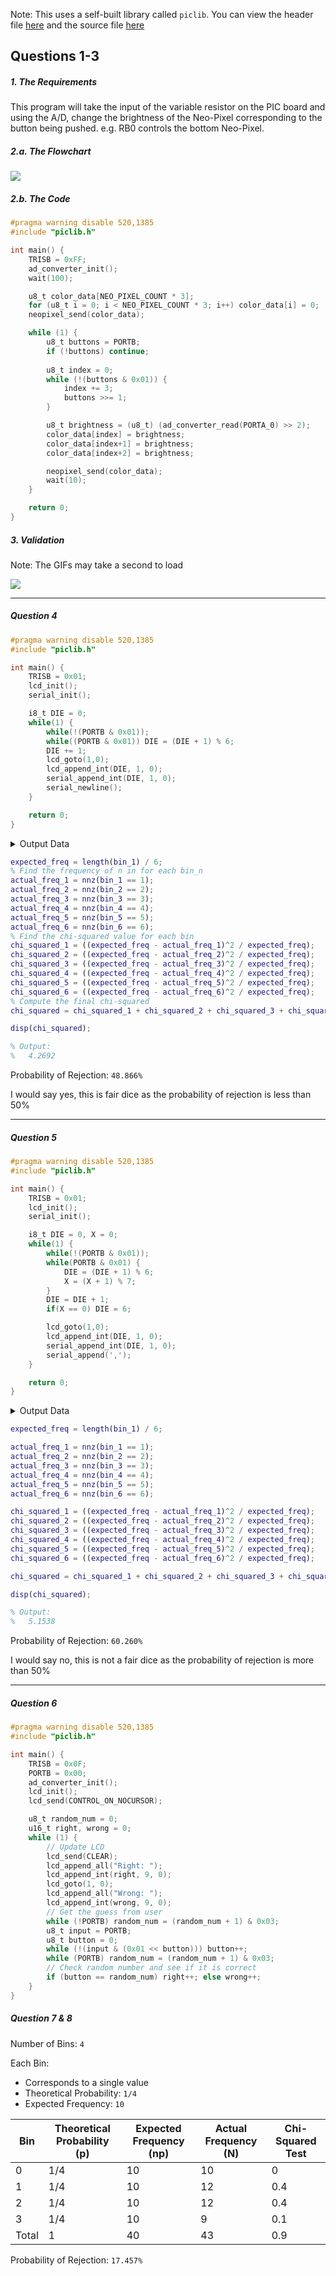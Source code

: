 Note: This uses a self-built library called `piclib`. You can view the header file [here](https://github.com/MrGeoTech/School/blob/master/ECE%20376/Projects/testc/piclib.h) and the source file [here](https://github.com/MrGeoTech/School/blob/master/ECE%20376/Projects/testc/piclib.c)

## Questions 1-3
##### 1. The Requirements
This program will take the input of the variable resistor on the PIC board and using the A/D, change the brightness of the Neo-Pixel corresponding to the button being pushed. e.g. RB0 controls the bottom Neo-Pixel.

##### 2.a. The Flowchart

![](Images/HW06_1.png)

##### 2.b. The Code

```c
#pragma warning disable 520,1385
#include "piclib.h"

int main() {
    TRISB = 0xFF;
    ad_converter_init();
    wait(100);

    u8_t color_data[NEO_PIXEL_COUNT * 3];
    for (u8_t i = 0; i < NEO_PIXEL_COUNT * 3; i++) color_data[i] = 0;
    neopixel_send(color_data);

    while (1) {
        u8_t buttons = PORTB;
        if (!buttons) continue;
        
        u8_t index = 0;
        while (!(buttons & 0x01)) {
            index += 3;
            buttons >>= 1;
        }

        u8_t brightness = (u8_t) (ad_converter_read(PORTA_0) >> 2);
        color_data[index] = brightness;
        color_data[index+1] = brightness;
        color_data[index+2] = brightness;

        neopixel_send(color_data);
        wait(10);
    }

    return 0;
}
```

##### 3. Validation
Note: The GIFs may take a second to load

![](Images/HW06_1.gif)

---
##### Question 4

```c
#pragma warning disable 520,1385
#include "piclib.h"

int main() {
    TRISB = 0x01;
    lcd_init();
    serial_init();

    i8_t DIE = 0;
    while(1) {
        while(!(PORTB & 0x01));
        while((PORTB & 0x01)) DIE = (DIE + 1) % 6;
        DIE += 1;
        lcd_goto(1,0); 
        lcd_append_int(DIE, 1, 0);
        serial_append_int(DIE, 1, 0);
        serial_newline();
    }

    return 0;
}
```

<details>
	<summary>Output Data</summary>
Bin 1:
5,1,2,5,2,1,1,2,3,6,6,5,5,6,5,1,6,3,3,1,4,2,2,2,3,6,3,4,2,3,6,5,5,3,3,4,6,2,5,3,2,2,2,3,1,6,6,4,1,1,5,1
Bin 2:
1,4,5,3,6,1,2,4,4,6,3,4,6,3,5,1,1,4,6,6,3,4,1,2,1,6,6,6,3,3,3,4,4,3,1,4,1,6,6,3,2,1,3,2,4,6,2,1,4,2,4,6
Bin 3:
2,1,1,2,3,5,3,1,4,3,6,4,4,1,4,1,6,4,1,1,1,3,6,2,3,5,5,5,6,5,2,6,5,4,5,2,2,5,4,6,3,6,5,6,2,6,5,1,1,5,6,1
Bin 4:
6,1,2,3,6,3,2,1,1,1,4,1,4,1,4,5,3,1,3,2,4,4,1,5,4,1,5,5,2,4,6,6,5,2,6,3,1,6,1,3,2,3,6,5,6,2,3,3,1,3,2,4
Bin 5:
6,1,1,4,5,6,4,6,6,2,1,6,1,1,2,5,5,5,1,5,2,1,4,2,1,6,5,1,6,6,2,6,6,1,6,2,4,4,2,6,3,2,2,6,1,1,2,2,5,1,5,4
Bin 6:
3,4,2,4,5,4,3,3,4,1,1,1,3,3,4,4,4,1,3,3,3,6,1,6,6,6,4,4,5,3,2,1,2,4,4,4,4,5,3,2,4,3,1,4,1,3,2,3,2,5,1,4
</details>

```matlab
expected_freq = length(bin_1) / 6;
% Find the frequency of n in for each bin_n
actual_freq_1 = nnz(bin_1 == 1);
actual_freq_2 = nnz(bin_2 == 2);
actual_freq_3 = nnz(bin_3 == 3);
actual_freq_4 = nnz(bin_4 == 4);
actual_freq_5 = nnz(bin_5 == 5);
actual_freq_6 = nnz(bin_6 == 6);
% Find the chi-squared value for each bin
chi_squared_1 = ((expected_freq - actual_freq_1)^2 / expected_freq);
chi_squared_2 = ((expected_freq - actual_freq_2)^2 / expected_freq);
chi_squared_3 = ((expected_freq - actual_freq_3)^2 / expected_freq);
chi_squared_4 = ((expected_freq - actual_freq_4)^2 / expected_freq);
chi_squared_5 = ((expected_freq - actual_freq_5)^2 / expected_freq);
chi_squared_6 = ((expected_freq - actual_freq_6)^2 / expected_freq);
% Compute the final chi-squared
chi_squared = chi_squared_1 + chi_squared_2 + chi_squared_3 + chi_squared_4 + chi_squared_5 + chi_squared_6;

disp(chi_squared);

% Output:
%   4.2692
```

Probability of Rejection: `48.866%`

I would say yes, this is fair dice as the probability of rejection is less than 50%

---
##### Question 5

```c
#pragma warning disable 520,1385
#include "piclib.h"

int main() {
    TRISB = 0x01;
    lcd_init();
    serial_init();

    i8_t DIE = 0, X = 0;
    while(1) {
        while(!(PORTB & 0x01));
        while(PORTB & 0x01) {
            DIE = (DIE + 1) % 6;
            X = (X + 1) % 7;
        }
        DIE = DIE + 1;
        if(X == 0) DIE = 6;

        lcd_goto(1,0); 
        lcd_append_int(DIE, 1, 0);
        serial_append_int(DIE, 1, 0);
        serial_append(',');
    }

    return 0;
}
```

<details>
	<summary>Output Data</summary>
Bin 1:
1,2,1,6,4,3,4,5,6,4,6,6,2,1,6,1,1,4,3,6,5,6,3,3,6,2,5,4,6,3,6,6,3,5,6,5,2,5,4,2,1,6,2,3,3,6,6,6,5,6,3,5
Bin 2:
1,4,5,3,6,1,2,4,4,6,3,4,6,3,5,1,1,4,6,6,3,4,1,2,1,6,6,6,3,3,3,4,4,3,1,4,1,6,6,3,2,1,3,2,4,6,2,1,4,2,4,6
Bin 3:
3,4,1,5,6,2,6,6,6,4,3,4,6,6,3,4,4,6,1,1,3,5,4,6,6,4,2,2,2,3,6,3,5,3,5,3,5,5,5,2,3,4,6,4,6,6,4,5,4,3,6,5
Bin 4:
[1,4,3,3,1,1,1,4,3,5,2,3,3,6,2,5,6,6,5,5,6,3,1,2,3,5,1,6,5,6,6,6,6,3,4,4,3,5,6,3,6,6,6,1,2,6,1,3,2,4,4,3];
Bin 5:
5,4,2,4,5,6,1,4,2,4,6,1,3,1,5,6,1,3,5,6,2,3,2,4,5,6,2,2,6,6,2,4,2,4,2,4,6,6,5,1,5,2,6,6,2,4,2,1,6,1,1,3
Bin 6:
1,5,6,5,6,6,1,1,6,6,1,6,3,2,4,6,2,5,4,5,1,3,5,4,5,3,1,3,3,5,6,2,6,2,3,6,4,1,3,4,5,2,6,6,3,1,4,1,1,4,2,6];
</details>

```matlab
expected_freq = length(bin_1) / 6;

actual_freq_1 = nnz(bin_1 == 1);
actual_freq_2 = nnz(bin_2 == 2);
actual_freq_3 = nnz(bin_3 == 3);
actual_freq_4 = nnz(bin_4 == 4);
actual_freq_5 = nnz(bin_5 == 5);
actual_freq_6 = nnz(bin_6 == 6);

chi_squared_1 = ((expected_freq - actual_freq_1)^2 / expected_freq);
chi_squared_2 = ((expected_freq - actual_freq_2)^2 / expected_freq);
chi_squared_3 = ((expected_freq - actual_freq_3)^2 / expected_freq);
chi_squared_4 = ((expected_freq - actual_freq_4)^2 / expected_freq);
chi_squared_5 = ((expected_freq - actual_freq_5)^2 / expected_freq);
chi_squared_6 = ((expected_freq - actual_freq_6)^2 / expected_freq);

chi_squared = chi_squared_1 + chi_squared_2 + chi_squared_3 + chi_squared_4 + chi_squared_5 + chi_squared_6;

disp(chi_squared);

% Output:
%   5.1538
```

Probability of Rejection: `60.260%`

I would say no, this is not a fair dice as the probability of rejection is more than 50%

---
##### Question 6

```c
#pragma warning disable 520,1385
#include "piclib.h"

int main() {
    TRISB = 0x0F;
    PORTB = 0x00;
    ad_converter_init();
    lcd_init();
    lcd_send(CONTROL_ON_NOCURSOR);

    u8_t random_num = 0;
    u16_t right, wrong = 0;
    while (1) {
        // Update LCD
        lcd_send(CLEAR);
        lcd_append_all("Right: ");
        lcd_append_int(right, 9, 0);
        lcd_goto(1, 0);
        lcd_append_all("Wrong: ");
        lcd_append_int(wrong, 9, 0);
        // Get the guess from user
        while (!PORTB) random_num = (random_num + 1) & 0x03;
        u8_t input = PORTB;
        u8_t button = 0;
        while (!(input & (0x01 << button))) button++;
        while (PORTB) random_num = (random_num + 1) & 0x03;
        // Check random number and see if it is correct
        if (button == random_num) right++; else wrong++;
    }
}
```

##### Question 7 & 8

Number of Bins: `4`

Each Bin:
- Corresponds to a single value
- Theoretical Probability: `1/4`
- Expected Frequency: `10`

| Bin   | Theoretical Probability (p) | Expected Frequency (np) | Actual Frequency (N) | Chi-Squared Test |
| ----- | --------------------------- | ----------------------- | -------------------- | ---------------- |
| 0     | 1/4                         | 10                      | 10                   | 0                |
| 1     | 1/4                         | 10                      | 12                   | 0.4              |
| 2     | 1/4                         | 10                      | 12                   | 0.4              |
| 3     | 1/4                         | 10                      | 9                    | 0.1              |
| Total | 1                           | 40                      | 43                   | 0.9              |
Probability of Rejection: `17.457%`
